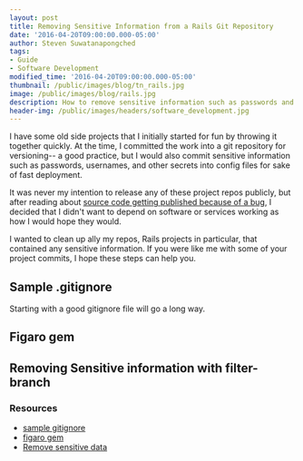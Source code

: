```yaml
---
layout: post
title: Removing Sensitive Information from a Rails Git Repository
date: '2016-04-20T09:00:00.000-05:00'
author: Steven Suwatanapongched
tags:
- Guide
- Software Development
modified_time: '2016-04-20T09:00:00.000-05:00'
thumbnail: /public/images/blog/tn_rails.jpg
image: /public/images/blog/rails.jpg
description: How to remove sensitive information such as passwords and secrets from a Ruby on Rails git repository history.
header-img: /public/images/headers/software_development.jpg
---
```


I have some old side projects that I initially started for fun by throwing it together quickly. At the time, I committed the work into a git repository for versioning-- a good practice, but I would also commit sensitive information such as passwords, usernames, and other secrets into config files for sake of fast deployment.

It was never my intention to release any of these project repos publicly, but after reading about [source code getting published because of a bug](https://www.humankode.com/security/how-a-bug-in-visual-studio-2015-exposed-my-source-code-on-github-and-cost-me-6500-in-a-few-hours), I decided that I didn't want to depend on software or services working as how I would hope they would.

I wanted to clean up ally my repos, Rails projects in particular, that contained any sensitive information. If you were like me with some of your project commits, I hope these steps can help you.

## Sample .gitignore

Starting with a good gitignore file will go a long way.

## Figaro gem

## Removing Sensitive information with filter-branch

### Resources

* [sample gitignore](https://github.com/github/gitignore/blob/master/Rails.gitignore)
* [figaro gem](https://github.com/laserlemon/figaro)
* [Remove sensitive data](https://help.github.com/articles/remove-sensitive-data/)
